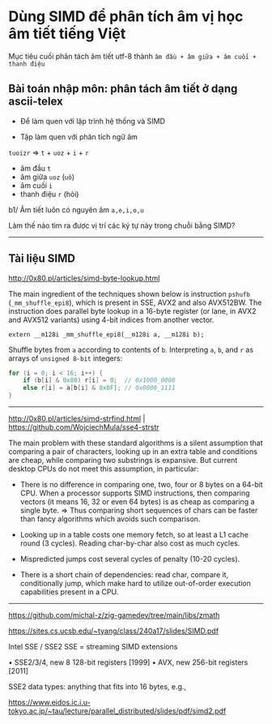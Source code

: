 # Dùng SIMD để phân tích âm vị học âm tiết tiếng Việt

Mục tiêu cuối phân tách âm tiết utf-8 thành `âm đầu + âm giữa + âm cuối + thanh điệu`


## Bài toán nhập môn: phân tách âm tiết ở dạng ascii-telex

* Để làm quen với lập trình hệ thống và SIMD

* Tập làm quen với phân tích ngữ âm

`tuoizr` => `t` + `uoz` + `i` + `r`
- âm đầu `t`
- âm giữa `uoz` (`uô`)
- âm cuối `i`
- thanh điệu `r` (hỏi)

b1/ Âm tiết luôn có nguyên âm `a,e,i,o,u`

Làm thế nào tìm ra được vị trí các ký tự này trong chuỗi bằng SIMD?

- - -


## Tài liệu SIMD

http://0x80.pl/articles/simd-byte-lookup.html

The main ingredient of the techniques shown below is instruction `pshufb` (`_mm_shuffle_epi8`), which is present in SSE, AVX2 and also AVX512BW. The instruction does parallel byte lookup in a 16-byte register (or lane, in AVX2 and AVX512 variants) using 4-bit indices from another vector.

`extern __m128i _mm_shuffle_epi8(__m128i a, __m128i b);`

Shuffle bytes from `a` according to contents of `b`.
Interpreting `a`, `b`, and `r` as arrays of `unsigned 8-bit` integers:

```c like algo:
for (i = 0; i < 16; i++) {
 	if (b[i] & 0x80) r[i] = 0;  // 0x1000_0000
	else r[i] = a[b[i] & 0x0F]; // 0x0000_1111
}
```

- - -


http://0x80.pl/articles/simd-strfind.html | https://github.com/WojciechMula/sse4-strstr


The main problem with these standard algorithms is a silent assumption that comparing a pair of characters, looking up in an extra table and conditions are cheap, while comparing two substrings is expansive. But current desktop CPUs do not meet this assumption, in particular:


* There is no difference in comparing one, two, four or 8 bytes on a 64-bit CPU. When a processor supports SIMD instructions, then comparing vectors (it means 16, 32 or even 64 bytes) is as cheap as comparing a single byte. => Thus comparing short sequences of chars can be faster than fancy algorithms which avoids such comparison.

* Looking up in a table costs one memory fetch, so at least a L1 cache round (3 cycles). Reading char-by-char also cost as much cycles.

* Mispredicted jumps cost several cycles of penalty (10-20 cycles).

* There is a short chain of dependencies: read char, compare it, conditionally jump, which make hard to utilize out-of-order execution capabilities present in a CPU.


- - -


https://github.com/michal-z/zig-gamedev/tree/main/libs/zmath


https://sites.cs.ucsb.edu/~tyang/class/240a17/slides/SIMD.pdf

Intel SSE / SSE2
SSE = streaming SIMD extensions

• SSE2/3/4, new 8 128-bit registers [1999]
• AVX, new 256-bit registers [2011]

SSE2 data types: anything that fits into 16 bytes, e.g.,


https://www.eidos.ic.i.u-tokyo.ac.jp/~tau/lecture/parallel_distributed/slides/pdf/simd2.pdf